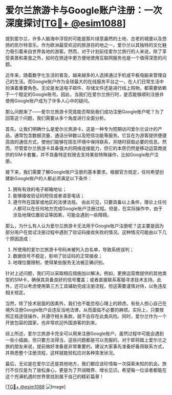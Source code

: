 # 爱尔兰旅游卡与Google账户注册：一次深度探讨[[TG💪+ @esim1088](https://t.me/s/esim1088)]

提到爱尔兰，许多人脑海中浮现的可能是那片绿意盎然的土地、古老的城堡以及悠扬的凯尔特音乐。作为欧洲最受欢迎的旅游目的地之一，爱尔兰以其独特的文化魅力吸引着来自世界各地的游客。然而，对于计划前往爱尔兰旅行的人来说，除了享受美景和美食之外，如何在旅途中更方便地使用互联网服务也是一个值得深思的问题。

近年来，随着数字化生活的普及，越来越多的人选择通过手机或平板电脑来管理自己的生活。而Google账户作为全球最大的在线服务平台之一，在人们日常生活中扮演着重要角色。无论是发送电子邮件、存储文件还是进行线上购物，都需要依赖于一个稳定的Google账号。因此，当我们在爱尔兰旅行时，是否能够顺利注册并使用Google账户成为了许多人心中的疑问。

那么问题来了——爱尔兰旅游卡究竟能否帮助我们成功注册Google账户呢？为了回答这个问题，我们需要从多个角度进行全面分析。

首先，让我们明确什么是爱尔兰旅游卡。这是一种专为短期访问爱尔兰设计的产品，通常包含数据流量、通话分钟数以及短信功能等服务。它旨在为游客提供便捷高效的通信方式，使他们能够在陌生环境中保持联系，并随时获取必要的信息。然而，尽管爱尔兰旅游卡具备强大的网络连接能力，但它的本质仍然是移动运营商提供的SIM卡套餐，并不具备特定权限去支持某些特殊操作，比如Google账户注册。

接下来，我们需要了解Google账户注册的基本要求。根据官方规定，任何希望创建新Google账户的人都必须满足以下条件：
1. 拥有有效的电子邮箱地址；
2. 能够接收验证码短信或者语音电话；
3. 遵守所在国家或地区的法律法规。
由此可见，只要具备以上条件，理论上任何人都可以在任何地方完成Google账户注册过程。但是，在实际操作中，由于涉及地理位置验证等因素，可能会遇到一些障碍。

那么，为什么有人认为爱尔兰旅游卡无法用于Google账户注册呢？这主要是因为部分用户在尝试注册过程中遇到了验证码接收失败的情况。这种情况可能由以下几个原因造成：
1. 所使用的爱尔兰旅游卡号码未被列入白名单，导致系统误判；
2. 数据信号不稳定，影响了验证码的正常接收；
3. 地理位置限制，使得某些服务无法被正确识别。

针对上述问题，我们可以采取相应措施加以解决。例如，更换运营商提供的其他类型的SIM卡，确保其具备良好的信号覆盖；或者直接联系客服寻求技术支持。此外，还可以考虑使用第三方工具辅助完成注册流程，但这需要谨慎对待，以免违反相关规定。

当然，除了技术层面的因素外，我们也不能忽视心理上的顾虑。有些人担心自己在境外注册Google账户会违反当地法律，从而面临不必要的麻烦。实际上，只要按照正规途径操作，并遵守相关条款，就不会存在此类风险。同时，爱尔兰作为一个开放包容的国家，也非常欢迎外国游客的到来。

综上所述，爱尔兰旅游卡完全可以用来注册Google账户。虽然过程中可能会遇到一些小插曲，但只要方法得当，这些问题都是可以克服的。对于即将踏上爱尔兰之旅的朋友来说，提前做好准备是非常重要的。建议大家事先准备好备用联系方式，并熟悉整个注册流程，这样就能轻松应对各种突发状况。

最后，无论是在爱尔兰还是其他地方，我们都应该珍惜每一次探索未知的机会。旅行不仅仅是为了放松身心，更是为了开阔眼界、增长见识。希望每一位读者都能在这个充满机遇的世界里找到属于自己的精彩篇章！

[[TG💪+ @esim1088](https://t.me/s/esim1088) ![Image](https://i.postimg.cc/4NQfJmqS/Snipaste-2025-05-13-00-14-12.png)]